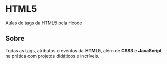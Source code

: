 # HTML5
Aulas de tags da HTML5 pela Hcode

## Sobre
Todas as tags, atributos e eventos da __HTML5__, além de __CSS3__ e __JavaScript__ na prática com projetos didáticos e incríveis.